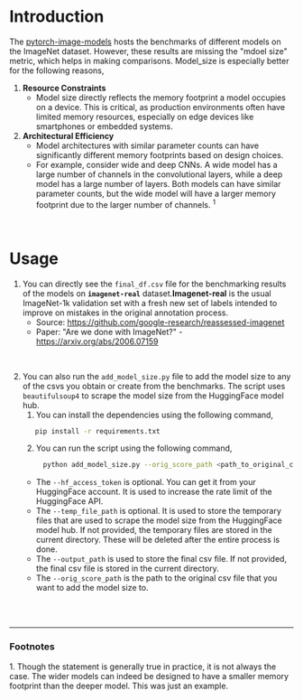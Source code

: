 # Introduction
The [pytorch-image-models](https://github.com/huggingface/pytorch-image-models/tree/main/results) hosts the benchmarks of different models on the ImageNet dataset. However, these results are missing the "mdoel size" metric, which helps in making comparisons. Model_size is especially better for the following reasons,
1. **Resource Constraints**
   * Model size directly reflects the memory footprint a model occupies on a device. This is critical, as production environments often have limited memory resources, especially on edge devices like smartphones or embedded systems.
2. **Architectural Efficiency**
    *  Model architectures with similar parameter counts can have significantly different memory footprints based on design choices.  
    * For example, consider wide and deep CNNs. A wide model has a large number of channels in the convolutional layers, while a deep model has a large number of layers. Both models can have similar parameter counts, but the wide model will have a larger memory footprint due to the larger number of channels. $^1$
<br>

# Usage
1. You can directly see the `final_df.csv` file for the benchmarking results of the models on **`imagenet-real`** dataset.**Imagenet-real** is the usual ImageNet-1k validation set with a fresh new set of labels intended to improve on mistakes in the original annotation process.
      * Source: https://github.com/google-research/reassessed-imagenet
      * Paper: "Are we done with ImageNet?" - https://arxiv.org/abs/2006.07159
<br>

   2. You can also run the `add_model_size.py` file to add the model size to any of the csvs you obtain or create from the benchmarks. The script uses `beautifulsoup4` to scrape the model size from the HuggingFace model hub.
      1. You can install the dependencies using the following command,
      ```bash
         pip install -r requirements.txt
      ```
       2. You can run the script using the following command,
      ```bash
           python add_model_size.py --orig_score_path <path_to_original_csv>  --hf_access_token <huggingface_access_token> --temp_file_path <path_to_store_temp_files>  --output_path <path_to_store_final_csv>
      ```
       * The `--hf_access_token` is optional. You can get it from your HuggingFace account. It is used to increase the rate limit of the HuggingFace API.
       * The `--temp_file_path` is optional. It is used to store the temporary files that are used to scrape the model size from the HuggingFace model hub. If not provided, the temporary files are stored in the current directory. These will be deleted after the entire process is done.
       * The `--output_path` is used to store the final csv file. If not provided, the final csv file is stored in the current directory.
       * The `--orig_score_path` is the path to the original csv file that you want to add the model size to.
<br>
<br>


---
### Footnotes
$1.$ Though the statement is generally true in practice, it is not always the case. The wider models can indeed be designed to have a smaller memory footprint than the deeper model. This was just an example. 
